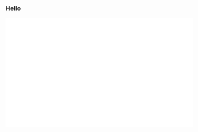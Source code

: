 ### Hello
![](https://raw.githubusercontent.com/andyret26/stats/master/generated/languages.svg#gh-dark-mode-only)

